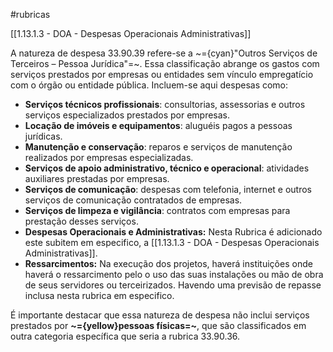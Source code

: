 #rubricas 

[[1.13.1.3 - DOA - Despesas Operacionais Administrativas]]

A natureza de despesa 33.90.39 refere-se a ~={cyan}"Outros Serviços de Terceiros – Pessoa Jurídica"=~. Essa classificação abrange os gastos com serviços prestados por empresas ou entidades sem vínculo empregatício com o órgão ou entidade pública. Incluem-se aqui despesas como:

- **Serviços técnicos profissionais**: consultorias, assessorias e outros serviços especializados prestados por empresas.
- **Locação de imóveis e equipamentos**: aluguéis pagos a pessoas jurídicas.
- **Manutenção e conservação**: reparos e serviços de manutenção realizados por empresas especializadas.
- **Serviços de apoio administrativo, técnico e operacional**: atividades auxiliares prestadas por empresas.
- **Serviços de comunicação**: despesas com telefonia, internet e outros serviços de comunicação contratados de empresas.
- **Serviços de limpeza e vigilância**: contratos com empresas para prestação desses serviços.
- **Despesas Operacionais e Administrativas:** Nesta Rubrica é adicionado este subitem em especifico, a [[1.13.1.3 - DOA - Despesas Operacionais Administrativas]].
- **Ressarcimentos:** Na execução dos projetos, haverá instituições onde haverá o ressarcimento pelo o uso das suas instalações ou mão de obra de seus servidores ou terceirizados. Havendo uma previsão de repasse inclusa nesta rubrica em especifico.   

É importante destacar que essa natureza de despesa não inclui serviços prestados por **~={yellow}pessoas físicas=~**, que são classificados em outra categoria específica que seria a rubrica 33.90.36.